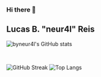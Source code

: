 ### Hi there 👋

## Lucas B. "neur4l" Reis

![byneur4l's GitHub stats](https://github-readme-stats.vercel.app/api?username=byneur4l&include_all_commits=true&count_private=tru&show_icons=true&theme=swift)

<br>

![GitHub Streak](https://github-readme-streak-stats.herokuapp.com?user=byneur4l&theme=blood&hide_border=true&date_format=j%20M%5B%20Y%5D)
![Top Langs](https://github-readme-stats.vercel.app/api/top-langs/?username=byneur4l&layout=compact)

<!--
**byneur4l/byneur4l** is a ✨ _special_ ✨ repository because its `README.md` (this file) appears on your GitHub profile.

Here are some ideas to get you started:

- 🔭 I’m currently working on ...
- 🌱 I’m currently learning ...
- 👯 I’m looking to collaborate on ...
- 🤔 I’m looking for help with ...
- 💬 Ask me about ...
- 📫 How to reach me: ...
- 😄 Pronouns: ...
- ⚡ Fun fact: ...
-->
